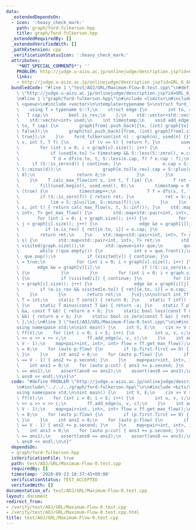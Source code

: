 ```yaml
---
data:
  _extendedDependsOn:
  - icon: ':heavy_check_mark:'
    path: graph/ford-fulkerson.hpp
    title: graph/ford-fulkerson.hpp
  _extendedRequiredBy: []
  _extendedVerifiedWith: []
  _pathExtension: cpp
  _verificationStatusIcon: ':heavy_check_mark:'
  attributes:
    '*NOT_SPECIAL_COMMENTS*': ''
    PROBLEM: http://judge.u-aizu.ac.jp/onlinejudge/description.jsp?id=GRL_6_A&lang=ja
    links:
    - http://judge.u-aizu.ac.jp/onlinejudge/description.jsp?id=GRL_6_A&lang=ja
  bundledCode: "#line 1 \"test/AOJ/GRL/Maximum-Flow-0.test.cpp\"\n#define PROBLEM\
    \ \"http://judge.u-aizu.ac.jp/onlinejudge/description.jsp?id=GRL_6_A&lang=ja\"\
    \n#line 1 \"graph/ford-fulkerson.hpp\"\n#include <limits>\n#include <map>\n#include\
    \ <queue>\n#include <vector>\n\ntemplate<typename S>\nstruct ford_fulkerson {\n\
    \    using T = typename S::T;\n    struct edge {\n        int to, rev;\n     \
    \   T cap;\n        bool is_rev;\n    };\n    std::vector<std::vector<edge>> graph;\n\
    \    std::vector<int> used;\n    int timestamp;\n    void add_edge(int from, int\
    \ to, T cap) {\n        graph[from].push_back({to, (int) graph[to].size(), cap,\
    \ false});\n        graph[to].push_back({from, (int) graph[from].size() - 1, S::zero(),\
    \ true});\n    }\n    ford_fulkerson(int n) : graph(n), used(n) {}\n    T dfs(int\
    \ v, int t, T f) {\n        if (v == t) { return f; }\n        used[v] = timestamp;\n\
    \        for (int i = 0; i < graph[v].size(); i++) {\n            edge &e = graph[v][i];\n\
    \            if (used[e.to] != timestamp && S::less(S::zero(), e.cap)) {\n   \
    \             T d = dfs(e.to, t, S::less(e.cap, f) ? e.cap : f);\n           \
    \     if (S::is_zero(d)) { continue; }\n                e.cap = S::plus(e.cap,\
    \ S::minus(d));\n                graph[e.to][e.rev].cap = S::plus(graph[e.to][e.rev].cap,\
    \ d);\n                return d;\n            }\n        }\n        return S::zero();\n\
    \    }\n    T calc_max_flow(int s, int t, T lim) {\n        T ret = S::zero();\n\
    \        fill(used.begin(), used.end(), 0);\n        timestamp = 0;\n        while\
    \ (true) {\n            timestamp++;\n            T f = dfs(s, t, lim);\n    \
    \        if (S::is_zero(f)) { return ret; }\n            ret = S::plus(ret, f);\n\
    \            lim = S::plus(lim, S::minus(f));\n        }\n    }\n    T calc_max_flow(int\
    \ s, int t) { return calc_max_flow(s, t, S::inf()); }\n    std::map<std::pair<int,\
    \ int>, T> get_max_flow() {\n        std::map<std::pair<int, int>, T> ret;\n \
    \       for (int i = 0; i < graph.size(); i++) {\n            for (int j = 0;\
    \ j < graph[i].size(); j++) {\n                edge &e = graph[i][j];\n      \
    \          if (e.is_rev) { ret[{e.to, i}] = e.cap; }\n            }\n        }\n\
    \        return ret;\n    }\n    std::map<std::pair<int, int>, T> get_min_cut(int\
    \ s) {\n        std::map<std::pair<int, int>, T> ret;\n        std::vector<int>\
    \ visited(graph.size());\n        std::queue<int> que;\n        que.push(s);\n\
    \        while (!que.empty()) {\n            int v = que.front();\n          \
    \  que.pop();\n            if (visited[v]) { continue; }\n            visited[v]\
    \ = true;\n            for (int i = 0; i < graph[v].size(); i++) {\n         \
    \       edge &e = graph[v][i];\n                if (!S::is_zero(e.cap)) { que.push(e.to);\
    \ }\n            }\n        }\n        for (int i = 0; i < graph.size(); i++)\
    \ {\n            if (visited[i]) { continue; }\n            for (int j = 0; j\
    \ < graph[i].size(); j++) {\n                edge &e = graph[i][j];\n        \
    \        if (e.is_rev && visited[e.to]) { ret[{e.to, i}] = e.cap; }\n        \
    \    }\n        }\n        return ret;\n    }\n};\n\nstruct int_ff {\n    using\
    \ T = int;\n    static T zero() { return 0; }\n    static T inf() { return std::numeric_limits<T>::max();\
    \ }\n    static T minus(const T &a) { return -a; }\n    static T plus(const T\
    \ &a, const T &b) { return a + b; }\n    static bool less(const T &a, const T\
    \ &b) { return a < b; }\n    static bool is_zero(const T &a) { return a == zero();\
    \ };\n};\n#line 3 \"test/AOJ/GRL/Maximum-Flow-0.test.cpp\"\n\n#include <bits/stdc++.h>\n\
    using namespace std;\n\nint main() {\n    int V, E;\n    cin >> V >> E;\n    ford_fulkerson<int_ff>\
    \ ff(V);\n    for (int i = 0; i < E; i++) {\n        int u, v, c;\n        cin\
    \ >> u >> v >> c;\n        ff.add_edge(u, v, c);\n    }\n    int ans0 = ff.calc_max_flow(0,\
    \ V - 1);\n    map<pair<int, int>, int> flow = ff.get_max_flow();\n    int ans1\
    \ = 0;\n    for (auto p:flow) {\n        if (p.first.first == 0) { ans1 += p.second;\
    \ }\n    }\n    int ans2 = 0;\n    for (auto p:flow) {\n        if (p.first.second\
    \ == V - 1) { ans2 += p.second; }\n    }\n    map<pair<int, int>, int> cut = ff.get_min_cut(0);\n\
    \    int ans3 = 0;\n    for (auto p:cut) { ans3 += p.second; }\n    assert(ans0\
    \ == ans1);\n    assert(ans0 == ans2);\n    assert(ans0 == ans3);\n    cout <<\
    \ ans0 << endl;\n\n}\n"
  code: "#define PROBLEM \"http://judge.u-aizu.ac.jp/onlinejudge/description.jsp?id=GRL_6_A&lang=ja\"\
    \n#include\"../../../graph/ford-fulkerson.hpp\"\n\n#include <bits/stdc++.h>\n\
    using namespace std;\n\nint main() {\n    int V, E;\n    cin >> V >> E;\n    ford_fulkerson<int_ff>\
    \ ff(V);\n    for (int i = 0; i < E; i++) {\n        int u, v, c;\n        cin\
    \ >> u >> v >> c;\n        ff.add_edge(u, v, c);\n    }\n    int ans0 = ff.calc_max_flow(0,\
    \ V - 1);\n    map<pair<int, int>, int> flow = ff.get_max_flow();\n    int ans1\
    \ = 0;\n    for (auto p:flow) {\n        if (p.first.first == 0) { ans1 += p.second;\
    \ }\n    }\n    int ans2 = 0;\n    for (auto p:flow) {\n        if (p.first.second\
    \ == V - 1) { ans2 += p.second; }\n    }\n    map<pair<int, int>, int> cut = ff.get_min_cut(0);\n\
    \    int ans3 = 0;\n    for (auto p:cut) { ans3 += p.second; }\n    assert(ans0\
    \ == ans1);\n    assert(ans0 == ans2);\n    assert(ans0 == ans3);\n    cout <<\
    \ ans0 << endl;\n\n}"
  dependsOn:
  - graph/ford-fulkerson.hpp
  isVerificationFile: true
  path: test/AOJ/GRL/Maximum-Flow-0.test.cpp
  requiredBy: []
  timestamp: '2020-09-23 16:37:45+09:00'
  verificationStatus: TEST_ACCEPTED
  verifiedWith: []
documentation_of: test/AOJ/GRL/Maximum-Flow-0.test.cpp
layout: document
redirect_from:
- /verify/test/AOJ/GRL/Maximum-Flow-0.test.cpp
- /verify/test/AOJ/GRL/Maximum-Flow-0.test.cpp.html
title: test/AOJ/GRL/Maximum-Flow-0.test.cpp
---
```

